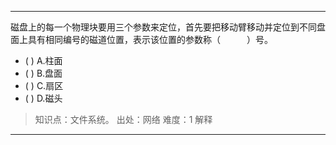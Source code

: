 ---
磁盘上的每一个物理块要用三个参数来定位，首先要把移动臂移动并定位到不同盘面上具有相同编号的磁道位置，表示该位置的参数称（　　　）号。
- ( ) A.柱面 
- ( ) B.盘面 
- ( ) C.扇区 
- ( ) D.磁头

> 知识点：文件系统。
> 出处：网络
> 难度：1
> 解释

---